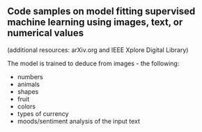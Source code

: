 Code samples on model fitting supervised machine learning using images, text, or numerical values
------------------
(additional resources:  arXiv.org and IEEE Xplore Digital Library)

The model is trained to deduce from images - the following:

- numbers
- animals
- shapes
- fruit
- colors
- types of currency
- moods/sentiment analysis of the input text


